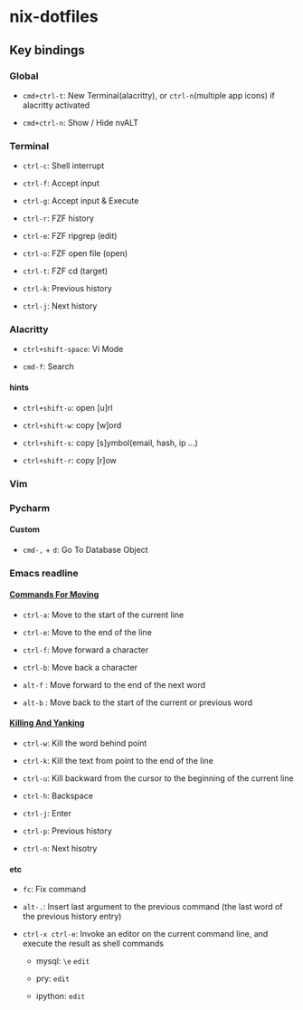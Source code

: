 # nix-dotfiles


## Key bindings


### Global

- `cmd+ctrl-t`:  New Terminal(alacritty), or `ctrl-n`(multiple app icons) if alacritty activated

- `cmd+ctrl-n`:  Show / Hide nvALT


### Terminal

- `ctrl-c`: Shell interrupt

- `ctrl-f`: Accept input

- `ctrl-g`: Accept input & Execute

- `ctrl-r`: FZF history

- `ctrl-e`: FZF ripgrep (edit)

- `ctrl-o`: FZF open file (open)

- `ctrl-t`: FZF cd (target)

- `ctrl-k`: Previous history

- `ctrl-j`: Next history

### Alacritty

- `ctrl+shift-space`: Vi Mode

- `cmd-f`: Search

#### hints

- `ctrl+shift-u`: open [u]rl

- `ctrl+shift-w`: copy [w]ord

- `ctrl+shift-s`: copy [s]ymbol(email, hash, ip ...)

- `ctrl+shift-r`: copy [r]ow


### Vim


### Pycharm

#### Custom

- `cmd-,` + `d`: Go To Database Object


### Emacs readline

#### [Commands For Moving](https://www.gnu.org/software/bash/manual/html_node/Commands-For-Moving.html)

- `ctrl-a`: Move to the start of the current line

- `ctrl-e`: Move to the end of the line

- `ctrl-f`: Move forward a character

- `ctrl-b`: Move back a character

- `alt-f` : Move forward to the end of the next word

- `alt-b` : Move back to the start of the current or previous word


#### [Killing And Yanking](https://www.gnu.org/software/bash/manual/html_node/Commands-For-Killing.html)

- `ctrl-w`: Kill the word behind point

- `ctrl-k`: Kill the text from point to the end of the line

- `ctrl-u`: Kill backward from the cursor to the beginning of the current line

- `ctrl-h`: Backspace

- `ctrl-j`: Enter

- `ctrl-p`: Previous history

- `ctrl-n`: Next hisotry


#### etc

- `fc`:     Fix command

- `alt-.`:  Insert last argument to the previous command (the last word of the previous history entry)

- `ctrl-x ctrl-e`: Invoke an editor on the current command line, and execute the result as shell commands

  - mysql:   `\e` `edit`

  - pry:     `edit`

  - ipython: `edit`
